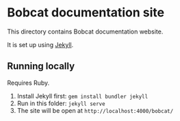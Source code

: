 # Bobcat documentation site

This directory contains Bobcat documentation website.

It is set up using [Jekyll](https://jekyllrb.com/).

## Running locally

Requires Ruby.

1. Install Jekyll first: `gem install bundler jekyll`
2. Run in this folder: `jekyll serve`
3. The site will be open at `http://localhost:4000/bobcat/`